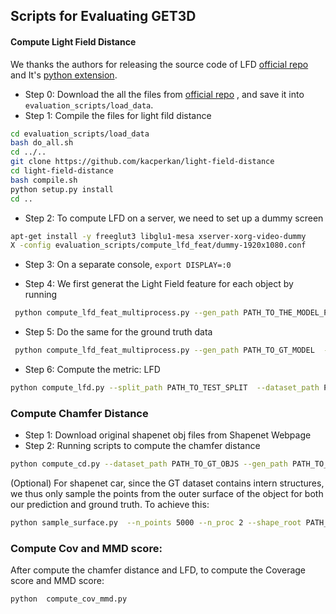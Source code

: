 ## Scripts for Evaluating GET3D

#### Compute Light Field Distance

We thanks the authors for releasing the source code of
LFD [official repo](https://github.com/Sunwinds/ShapeDescriptor) and
It's [python extension](https://github.com/kacperkan/light-field-distance).

- Step 0: Download the all the files
  from [official repo](https://github.com/Sunwinds/ShapeDescriptor/tree/master/LightField/3DRetrieval_v1.8/3DRetrieval_v1.8/Executable)
  , and save it into `evaluation_scripts/load_data`.
- Step 1: Compile the files for light fild distance

```bash
cd evaluation_scripts/load_data
bash do_all.sh
cd ../..
git clone https://github.com/kacperkan/light-field-distance
cd light-field-distance
bash compile.sh
python setup.py install
cd ..
```

- Step 2: To compute LFD on a server, we need to set up a dummy screen

```bash
apt-get install -y freeglut3 libglu1-mesa xserver-xorg-video-dummy
X -config evaluation_scripts/compute_lfd_feat/dummy-1920x1080.conf
```

- Step 3: On a separate console, `export DISPLAY=:0`

- Step 4: We first generat the Light Field feature for each object by running

```bash
 python compute_lfd_feat_multiprocess.py --gen_path PATH_TO_THE_MODEL_PREDICTION --save_path PATH_FOR_LFD_OUTPUT_FOR_PRED
```

- Step 5: Do the same for the ground truth data

```bash 
 python compute_lfd_feat_multiprocess.py --gen_path PATH_TO_GT_MODEL  --save_path PATH_FOR_LFD_OUTPUT_FOR_GT
```

- Step 6: Compute the metric: LFD

```bash
python compute_lfd.py --split_path PATH_TO_TEST_SPLIT  --dataset_path PATH_FOR_LFD_OUTPUT_FOR_GT --gen_path PATH_FOR_LFD_OUTPUT_FOR_PRED --save_name results/our/lfd.pkl
```

### Compute Chamfer Distance

- Step 1: Download original shapenet obj files from Shapenet Webpage
- Step 2: Running scripts to compute the chamfer distance

```bash
python compute_cd.py --dataset_path PATH_TO_GT_OBJS --gen_path PATH_TO_THE_MODEL_PREDICTION --split_path PATH_TO_TEST_SPLIT --save_name results/our/cd.pkl
```

(Optional) For shapenet car, since the GT dataset contains intern structures, we thus only
sample the points from the outer surface of the object for both our prediction and ground
truth. To achieve this:

```bash
python sample_surface.py  --n_points 5000 --n_proc 2 --shape_root PATH_TO_OBJS  --save_root PATH_TO_THE_SAMPLE_POINTS
```

### Compute Cov and MMD score:

After compute the chamfer distance and LFD, to compute the Coverage score and MMD score:

```bash
python  compute_cov_mmd.py
```
